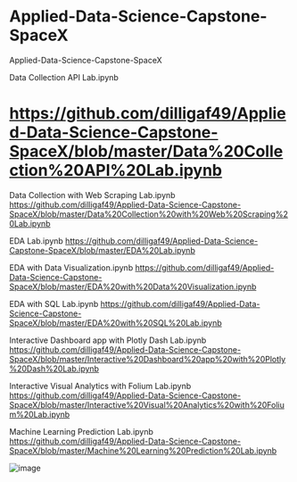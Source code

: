 # Applied-Data-Science-Capstone-SpaceX

Applied-Data-Science-Capstone-SpaceX

Data Collection API Lab.ipynb
# https://github.com/dilligaf49/Applied-Data-Science-Capstone-SpaceX/blob/master/Data%20Collection%20API%20Lab.ipynb

Data Collection with Web Scraping Lab.ipynb
https://github.com/dilligaf49/Applied-Data-Science-Capstone-SpaceX/blob/master/Data%20Collection%20with%20Web%20Scraping%20Lab.ipynb

EDA Lab.ipynb
https://github.com/dilligaf49/Applied-Data-Science-Capstone-SpaceX/blob/master/EDA%20Lab.ipynb

EDA with Data Visualization.ipynb
https://github.com/dilligaf49/Applied-Data-Science-Capstone-SpaceX/blob/master/EDA%20with%20Data%20Visualization.ipynb

EDA with SQL Lab.ipynb
https://github.com/dilligaf49/Applied-Data-Science-Capstone-SpaceX/blob/master/EDA%20with%20SQL%20Lab.ipynb

Interactive Dashboard app with Plotly Dash Lab.ipynb
https://github.com/dilligaf49/Applied-Data-Science-Capstone-SpaceX/blob/master/Interactive%20Dashboard%20app%20with%20Plotly%20Dash%20Lab.ipynb

Interactive Visual Analytics with Folium Lab.ipynb
https://github.com/dilligaf49/Applied-Data-Science-Capstone-SpaceX/blob/master/Interactive%20Visual%20Analytics%20with%20Folium%20Lab.ipynb

Machine Learning Prediction Lab.ipynb
https://github.com/dilligaf49/Applied-Data-Science-Capstone-SpaceX/blob/master/Machine%20Learning%20Prediction%20Lab.ipynb

![image](https://user-images.githubusercontent.com/37938562/147832694-93434982-6e12-4425-8762-8debdc8fece7.png)
